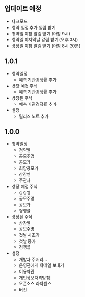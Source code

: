 
## 업데이트 예정
 - 다크모드
 - 청약 일정 추가 알림 받기
 - 청약일 아침 알림 받기 (아침 9시)
 - 청약일 마지막날 알림 받기 (오후 3시)
 - 상장일 아침 알림 받기 (아침 8시 20분)



## 1.0.1

- 청약일정
  - 예측 기관경쟁률 추가
- 상장 예정 주식
  - 예측 기관경쟁률 추가
- 상장된 주식
  - 예측 기관경쟁률 추가
- 설정
  - 릴리즈 노트 추가

## 1.0.0

- 청약일정
  - 청약일
  - 공모주명
  - 공모가
  - 희망공모가
  - 상장일
  - 주관사
- 상장 예정 주식
  - 상장일
  - 공모주명
  - 공모가
  - 경쟁률
- 상장된 주식
  - 상장일
  - 공모주명
  - 첫날 시초가
  - 첫날 종가
  - 경쟁률
- 설정
  - 개발자 주저리...
  - 운영진에게 이메일 보내기
  - 이용약관
  - 개인정보처리방침
  - 오픈소스 라이센스
  - 버전